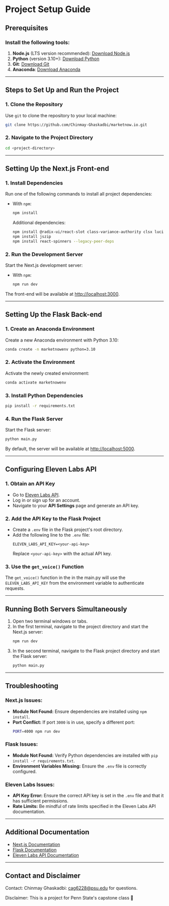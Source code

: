 # Project Setup Guide

## Prerequisites

### Install the following tools:
1. **Node.js** (LTS version recommended): [Download Node.js](https://nodejs.org)
2. **Python** (version 3.10+): [Download Python](https://www.python.org/downloads/)
3. **Git**: [Download Git](https://git-scm.com)
4. **Anaconda**: [Download Anaconda](https://www.anaconda.com/products/distribution)

---

## Steps to Set Up and Run the Project

### 1. Clone the Repository
Use `git` to clone the repository to your local machine:
```bash
git clone https://github.com/Chinmay-Ghaskadbi/marketnow.io.git
```

### 2. Navigate to the Project Directory
```bash
cd <project-directory>
```

---

## Setting Up the Next.js Front-end

### 1. Install Dependencies
Run one of the following commands to install all project dependencies:
- With `npm`:
  ```bash
  npm install
  ```
  Additional dependencies:
  ```bash
  npm install @radix-ui/react-slot class-variance-authority clsx lucide-react tailwind-merge
  npm install jszip
  npm install react-spinners --legacy-peer-deps
  ```

### 2. Run the Development Server
Start the Next.js development server:
- With `npm`:
  ```bash
  npm run dev
  ```

The front-end will be available at [http://localhost:3000](http://localhost:3000/home).

---

## Setting Up the Flask Back-end

### 1. Create an Anaconda Environment
Create a new Anaconda environment with Python 3.10:
```bash
conda create -n marketnowenv python=3.10
```

### 2. Activate the Environment
Activate the newly created environment:
```bash
conda activate marketnowenv
```

### 3. Install Python Dependencies
```bash
pip install -r requirements.txt
```

### 4. Run the Flask Server
Start the Flask server:
```bash
python main.py
```

By default, the server will be available at [http://localhost:5000](http://localhost:5000).

---

## Configuring Eleven Labs API

### 1. Obtain an API Key
- Go to [Eleven Labs API](https://elevenlabs.io).
- Log in or sign up for an account.
- Navigate to your **API Settings** page and generate an API key.

### 2. Add the API Key to the Flask Project
- Create a `.env` file in the Flask project's root directory.
- Add the following line to the `.env` file:
  ```
  ELEVEN_LABS_API_KEY=<your-api-key>
  ```
  Replace `<your-api-key>` with the actual API key.

### 3. Use the `get_voice()` Function
The `get_voice()`  function in the in the main.py will use the `ELEVEN_LABS_API_KEY` from the environment variable to authenticate requests.

---

## Running Both Servers Simultaneously

1. Open two terminal windows or tabs.
2. In the first terminal, navigate to the project directory and start the Next.js server:
   ```bash
   npm run dev
   ```
3. In the second terminal, navigate to the Flask project directory and start the Flask server:
   ```bash
   python main.py
   ```

---

## Troubleshooting

### Next.js Issues:
- **Module Not Found:** Ensure dependencies are installed using `npm install`.
- **Port Conflict:** If port `3000` is in use, specify a different port:
  ```bash
  PORT=4000 npm run dev
  ```

### Flask Issues:
- **Module Not Found:** Verify Python dependencies are installed with `pip install -r requirements.txt`.
- **Environment Variables Missing:** Ensure the `.env` file is correctly configured.

### Eleven Labs Issues:
- **API Key Error:** Ensure the correct API key is set in the `.env` file and that it has sufficient permissions.
- **Rate Limits:** Be mindful of rate limits specified in the Eleven Labs API documentation.

---

## Additional Documentation

- [Next.js Documentation](https://nextjs.org/docs)
- [Flask Documentation](https://flask.palletsprojects.com)
- [Eleven Labs API Documentation](https://elevenlabs.io/docs)

---

## Contact and Disclaimer
Contact: Chinmay Ghaskadbi: cag6228@psu.edu for questions.

Disclaimer: This is a project for Penn State's capstone class 🚀

